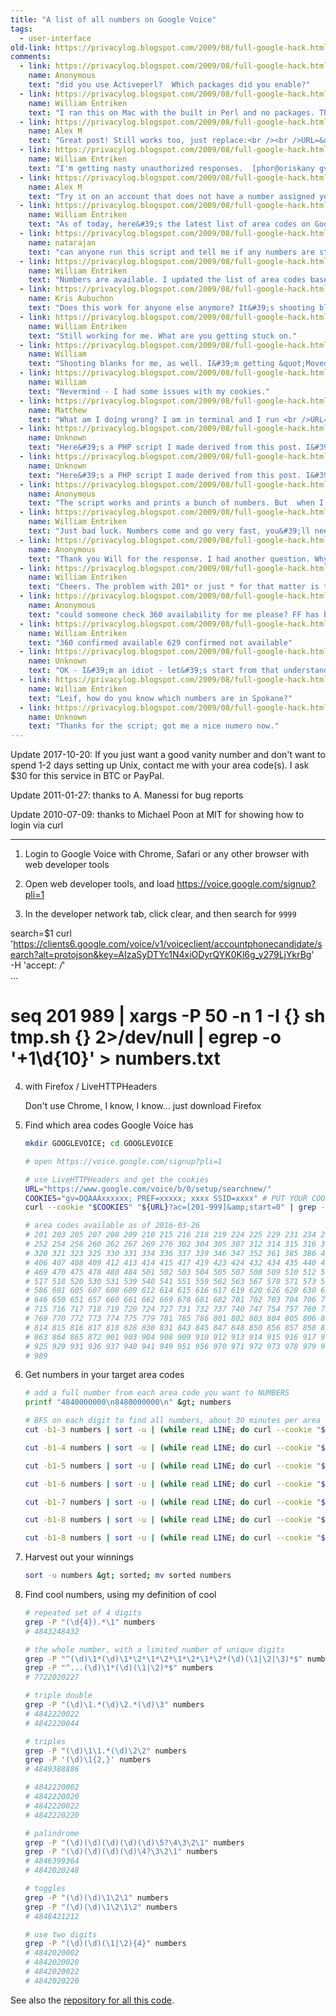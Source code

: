 ```yaml
---
title: "A list of all numbers on Google Voice"
tags:
  - user-interface
old-link: https://privacylog.blogspot.com/2009/08/full-google-hack.html
comments:
  - link: https://privacylog.blogspot.com/2009/08/full-google-hack.html#comment-3504958419579781176
    name: Anonymous
    text: "did you use Activeperl?  Which packages did you enable?"
  - link: https://privacylog.blogspot.com/2009/08/full-google-hack.html#comment-6975637090401301260
    name: William Entriken
    text: "I ran this on Mac with the built in Perl and no packages. This should also work on Windows/Linux with ActivePerl. This should also work on Windows/Linux with ActivePerl.<br /><br />The important part here is that the command `open -g &quot;$_&quot;; sleep 0.2` on Mac will open Safari (which already has your GV login cookie) and download the requested JSON file.<br /><br />If you are using another platform you may need to edit this line. I imagine the best solution would be to use wget --save-cookies once to login and then pipe that command to wget --header &quot;Cookie:...&quot; -i -  . In fact, that will probably be 100 times faster."
  - link: https://privacylog.blogspot.com/2009/08/full-google-hack.html#comment-133080260039954207
    name: Alex M
    text: "Great post! Still works too, just replace:<br /><br />URL=&quot;https://www.google.com/voice/setup/search/&quot;<br /><br />with<br /><br />URL=&quot;https://www.google.com/voice/?setup=1#setup/&quot;<br /><br />Thanks for this."
  - link: https://privacylog.blogspot.com/2009/08/full-google-hack.html#comment-6552820783876195346
    name: William Entriken
    text: "I'm getting nasty unauthorized responses.  [phor@oriskany gvoice]$ curl --header &quot;$HEADER&quot; &quot;${URL}?ac=484&amp;start=0&quot;<br /><br />https://www.google.com/voice/b/0/setup/searchnew/?ac=484&amp;start=0 --&gt; &lt;stdout&gt;<br />--_curl_--https://www.google.com/voice/b/0/setup/searchnew/?ac=484&amp;start=0<br />&lt;HTML&gt;<br />&lt;HEAD&gt;<br />&lt;TITLE&gt;Unauthorized&lt;/TITLE&gt;<br />&lt;/HEAD&gt;<br />&lt;BODY BGCOLOR=&quot;#FFFFFF&quot; TEXT=&quot;#000000&quot;&gt;<br />&lt;H1&gt;Unauthorized&lt;/H1&gt;<br />&lt;H2&gt;Error 401&lt;/H2&gt;<br />&lt;/BODY&gt;<br />&lt;/HTML&gt;"
  - link: https://privacylog.blogspot.com/2009/08/full-google-hack.html#comment-133080260039954207
    name: Alex M
    text: "Try it on an account that does not have a number assigned yet."
  - link: https://privacylog.blogspot.com/2009/08/full-google-hack.html#comment-1725906280826490346
    name: William Entriken
    text: "As of today, here&#39;s the latest list of area codes on Google Voice: # 201 202 203 205 206 207 208 209 214 215 216 218 219 224 231 234 240 248 251 252 253 256 260 262 267 269 276 281 301 302 303 304 307 310 312 313 314 315 316 317 318 319 320 321 323 330 331 334 336 339 347 352 360 361 385 401 402 404 405 406 408 409 410 412 413 414 415 419 423 424 425 430 432 434 435 440 443 469 478 480 484 502 505 507 508 510 513 515 516 518 530 540 541 551 559 561 562 567 570 571 573 575 585 586 601 602 605 607 608 609 614 615 616 617 630 646 650 657 661 662 678 701 702 704 706 707 708 716 717 719 720 724 727 731 732 734 740 747 754 757 760 762 765 769 770 772 773 774 775 779 781 786 801 802 803 804 805 810 812 813 814 815 816 828 832 845 847 848 856 857 858 859 860 862 863 864 865 872 904 908 909 910 914 918 919 920 925 931 937 941 951 954 956 970 971 973 978 980 985"
  - link: https://privacylog.blogspot.com/2009/08/full-google-hack.html#comment-2313670470606874549
    name: natarajan
    text: "can anyone run this script and tell me if any numbers are still available because I can&#39;t seem to get any."
  - link: https://privacylog.blogspot.com/2009/08/full-google-hack.html#comment-2969015201701669552
    name: William Entriken
    text: "Numbers are available. I updated the list of area codes based on numbers that are available yesterday."
  - link: https://privacylog.blogspot.com/2009/08/full-google-hack.html#comment-5981568545760794511
    name: Kris Aubuchon
    text: "Does this work for anyone else anymore? It&#39;s shooting blanks for me."
  - link: https://privacylog.blogspot.com/2009/08/full-google-hack.html#comment-962126380905649328
    name: William Entriken
    text: "Still working for me. What are you getting stuck on."
  - link: https://privacylog.blogspot.com/2009/08/full-google-hack.html#comment-2044524023508060467
    name: William
    text: "Shooting blanks for me, as well. I&#39;m getting &quot;Moved temporarily&quot; messages for each url pattern... looks like google has caught on to this. When I go to the example link ( https://www.google.com/voice/b/0/setup/searchnew/?ac=484&amp;start=0 ) I get a nice JSON response with all the available numbers, though. So that&#39;s working just fine. I&#39;m not a pro at json, but if anyone comes up with a new solution, I&#39;ll be happy and grateful."
  - link: https://privacylog.blogspot.com/2009/08/full-google-hack.html#comment-341808619143215846
    name: William
    text: "Nevermind - I had some issues with my cookies."
  - link: https://privacylog.blogspot.com/2009/08/full-google-hack.html#comment-1280961834277851371
    name: Matthew
    text: "What am I doing wrong? I am in terminal and I run <br />URL=&quot;https://www.google.com/voice/b/0/setup/searchnew/&quot;<br />And then I am hopping into Firefox and grabbing my cookie<br />COOKIES=&quot;gv=DQAAA3TB2BmcUVc6DzxDfuUO53L705ne8ei1F_qMzzKp1jWXP0No7totxK3gVlVEF73UDCb_ytJlGniwSpUG8HIAb44-RFWRs3R25jxW86QMav9ZIn7Ot5t_tDGP-8u6eunq8ls4W2G4GR1HipGoMSdz2F-_b2qtA-gYotHzTdXkKtEkqsiBpKQKpDJs-onAXt5; PREF=ID=55d9f73f17:U=2d069e04e:FF=0:TM=1340314:LM=10372:GM=1:S=uosNGAjhIfX; NID=63=y2kb7aZloPM2ialZKbl8yivebhdo8MQehY_1MCMj4zFhzMwz5liYxtzrmXliL0xhyc5AIZeEk30Uz4QOnN0ukcGqwlFz9GTA; SID=DQAAAM0Ao4E_d3H4NKgU7Gcmcek7PQaEiDm0BzqwcgVroAcUtuWxgYftOmWWOn26FvKQlhcyJKim7iNPtQL7q_tgEsvdm1OkKWgvOUOvcEB-rxUwCAilLt0W5uv10sx1BSr3vqV0NG8XQF1WU3-uIOjNF5aVmLnoNxhYBpmzQ585tmv8ao5ZbDi1PuOJZnAKg05_Ex7s54tVj4h_Zfzg55VVb; HSID=AQhS9YX1gR9k; SSID=A9kCyI8ybCvr4; APISID=WWWfJxHafrVWG; SAPISID=8HuWouUe-2wCk0vGw6cUE2gf; S=grandcentral=bMOGegvxYy_FACXbU2DQ&quot;<br /><br />I assign that in Terminal and it comes back with only actually assigning up to the first space. Am I doing something wrong?"
  - link: https://privacylog.blogspot.com/2009/08/full-google-hack.html#comment-172412128627707261
    name: Unknown
    text: "Here&#39;s a PHP script I made derived from this post. I&#39;m sharing this as my way of saying thank you. to run the script below you need to supply the ac and s parameters like so https://localhost/gv.php?ac=121$s=0 s should be looped and incremented by 5 each time since google will give you 5 numbers each page. ------------ 'GOOGLE',  'Email' => 'username@gmail.com',  'Passwd' => 'password',  'source'=>'PHI-cUrl-Example',  'service'=>'grandcentral';  curl_setopt($ch, CURLOPT_SSL_VERIFYPEER, 0);  curl_setopt($ch, CURLOPT_POST, true);  curl_setopt($ch, CURLOPT_RETURNTRANSFER, true);  curl_setopt($ch, CURLOPT_POSTFIELDS, $data); $msg = curl_exec($ch); $cookies = split(&quot;\n&quot;,$msg); //print_r($cookies);$ch = curl_init(&quot;https://www.google.com/voice/b/0/setup/searchnew/?ac=&quot;.$_GET[&#39;ac&#39;].&quot;&amp;start=&quot;. $_GET[&#39;s&#39;]);  $header[] = 'Authorization: GoogleLogin ' . $cookies[2];curl_setopt($ch, CURLOPT_HTTPHEADER, $header);  curl_setopt($ch, CURLOPT_RETURNTRANSFER, true);  curl_setopt($ch, CURLOPT_HEADER, false); $msg = curl_exec($ch); curl_close($ch);$arr_data = json_decode($msg);echo &quot;matches found = &quot; . $arr_data->JSON->num_matches . &quot;<br>&quot;;foreach($arr_data->JSON->vanity_info as $numbers=>$whatever){ echo $numbers . &quot;<br>&quot;;}?> ------------"
  - link: https://privacylog.blogspot.com/2009/08/full-google-hack.html#comment-9186223796125575906
    name: Unknown
    text: "Here&#39;s a PHP script I made derived from this post. I&#39;m sharing this as my way of saying thank you. to run the script below you need to supply the ac and s parameters like so https://localhost/gv.php?ac=121$s=0 s should be looped and incremented by 5 each time since google will give you 5 numbers each page. ------------ 'GOOGLE',  'Email' => 'username@gmail.com',  'Passwd' => 'password',  'source'=>'PHI-cUrl-Example',  'service'=>'grandcentral';  curl_setopt($ch, CURLOPT_SSL_VERIFYPEER, 0);  curl_setopt($ch, CURLOPT_POST, true);  curl_setopt($ch, CURLOPT_RETURNTRANSFER, true);  curl_setopt($ch, CURLOPT_POSTFIELDS, $data); $msg = curl_exec($ch); $cookies = split(&quot;\n&quot;,$msg); //print_r($cookies);$ch = curl_init(&quot;https://www.google.com/voice/b/0/setup/searchnew/?ac=&quot;.$_GET[&#39;ac&#39;].&quot;&amp;start=&quot;. $_GET[&#39;s&#39;]);  $header[] = 'Authorization: GoogleLogin ' . $cookies[2];curl_setopt($ch, CURLOPT_HTTPHEADER, $header);  curl_setopt($ch, CURLOPT_RETURNTRANSFER, true);  curl_setopt($ch, CURLOPT_HEADER, false); $msg = curl_exec($ch); curl_close($ch);$arr_data = json_decode($msg);echo &quot;matches found = &quot; . $arr_data->JSON->num_matches . &quot;<br>&quot;;foreach($arr_data->JSON->vanity_info as $numbers=>$whatever){ echo $numbers . &quot;<br>&quot;;}?> ------------"
  - link: https://privacylog.blogspot.com/2009/08/full-google-hack.html#comment-7082274782904371814
    name: Anonymous
    text: "The script works and prints a bunch of numbers. But  when I log into google voice and try to get one of the numbers (through a search it says the number is not available). any reason why?"
  - link: https://privacylog.blogspot.com/2009/08/full-google-hack.html#comment-2290654324796500910
    name: William Entriken
    text: "Just bad luck. Numbers come and go very fast, you&#39;ll need to register immediately when you choose one. In one week, a majority of the numbers in your search could be gone. The good numbers will go even faster."
  - link: https://privacylog.blogspot.com/2009/08/full-google-hack.html#comment-395692927011449221
    name: Anonymous
    text: "Thank you Will for the response. I had another question. Why is there a need to do BFS? When I run it using the search 201* it returns a set of results which are then repeated on searches for 2010*, 2011* and so on. Why is there a need for BFS? Shouldn&#39;t 201* cover all possibilities? What am I missing to understand here? Very useful article, many thanks! Thanks"
  - link: https://privacylog.blogspot.com/2009/08/full-google-hack.html#comment-7484356470799175783
    name: William Entriken
    text: "Cheers. The problem with 201* or just * for that matter is that you only get 10 results per search. So a search for 201 might only return 2011* numbers. BFS allows you to seek 201? and then 201?* by induction (glob notation here)"
  - link: https://privacylog.blogspot.com/2009/08/full-google-hack.html#comment-4670563192896513015
    name: Anonymous
    text: "could someone check 360 availability for me please? FF has been giving me java script error msgs since last upgrade. I need to make sure it is local for the 629 prefix. Thanks"
  - link: https://privacylog.blogspot.com/2009/08/full-google-hack.html#comment-5375608098233082851
    name: William Entriken
    text: "360 confirmed available 629 confirmed not available"
  - link: https://privacylog.blogspot.com/2009/08/full-google-hack.html#comment-6704982918470054664
    name: Unknown
    text: "OK - I&#39;m an idiot - let&#39;s start from that understanding.  I&#39;m looking for a 509 Google Voice area code, and am happy to run a script to help me.  They are all out - once every 2 days there are numbers that come up in Yakima or other long-distance area that is in the 509 area code.  I need a Spokane area code.  I&#39;ll pay for it.  I see your script, but here&#39;s the issue.  I&#39;m a moron.  Where do I cut and paste the script into to make it run and continually search for Google Voice numbers?  What program (if any) do I use?  Where do I input this script to work?  Thanks!"
  - link: https://privacylog.blogspot.com/2009/08/full-google-hack.html#comment-3507337372542055332
    name: William Entriken
    text: "Leif, how do you know which numbers are in Spokane?"
  - link: https://privacylog.blogspot.com/2009/08/full-google-hack.html#comment-8328607769323707155
    name: Unknown
    text: "Thanks for the script; got me a nice numero now."
---
```


Update 2017-10-20: If you just want a good vanity number and don't want to spend 1-2 days setting up Unix, contact me with your area code(s). I ask $30 for this service in BTC or PayPal.

Update 2011-01-27: thanks to A. Manessi for bug reports

Update 2010-07-09:  thanks to Michael Poon at MIT for showing how to login via curl

---

1. Login to Google Voice with Chrome, Safari or any other browser with web developer tools

2. Open web developer tools, and load <https://voice.google.com/signup?pli=1>

3. In the developer network tab, click clear, and then search for `9999`

search=$1
curl '<https://clients6.google.com/voice/v1/voiceclient/accountphonecandidate/search?alt=protojson&key=AIzaSyDTYc1N4xiODyrQYK0Kl6g_y279LjYkrBg>' \
  -H 'accept: */*' \
...

# seq 201 989 | xargs -P 50 -n 1 -I {} sh tmp.sh {} 2>/dev/null | egrep -o '\+1\d{10}' > numbers.txt

4. with Firefox / LiveHTTPHeaders

    Don't use Chrome, I know, I know... just download Firefox

5. Find which area codes Google Voice has

    ```sh
    mkdir GOOGLEVOICE; cd GOOGLEVOICE
    
    # open https://voice.google.com/signup?pli=1
    
    # use LiveHTTPHeaders and get the cookies
    URL="https://www.google.com/voice/b/0/setup/searchnew/"
    COOKIES="gv=DQAAAxxxxxx; PREF=xxxxx; xxxx SSID=xxxx" # PUT YOUR COOKIES IN HERE
    curl --cookie "$COOKIES" "${URL}?ac=[201-999]&amp;start=0" | grep -ho "+1[0-9]\{3\}" | cut -b3-5 | sort -u &gt;&gt; areacodes
    
    # area codes available as of 2016-03-26
    # 201 203 205 207 208 209 210 215 216 218 219 224 225 229 231 234 240 248 251 
    # 252 254 256 260 262 267 269 276 302 304 305 307 312 314 315 316 317 318 319 
    # 320 321 323 325 330 331 334 336 337 339 346 347 352 361 385 386 401 402 405 
    # 406 407 408 409 412 413 414 415 417 419 423 424 432 434 435 440 442 443 458 
    # 469 470 475 478 480 484 501 502 503 504 505 507 508 509 510 512 513 515 516 
    # 517 518 520 530 531 539 540 541 551 559 562 563 567 570 571 573 574 575 585 
    # 586 601 605 607 608 609 612 614 615 616 617 619 620 626 628 630 631 636 641 
    # 646 650 651 657 660 661 662 669 678 681 682 701 702 703 704 706 707 708 712 
    # 715 716 717 718 719 720 724 727 731 732 737 740 747 754 757 760 762 763 765 
    # 769 770 772 773 774 775 779 781 785 786 801 802 803 804 805 806 810 812 813 
    # 814 815 816 817 818 828 830 831 843 845 847 848 850 856 857 858 859 860 862 
    # 863 864 865 872 901 903 904 908 909 910 912 913 914 915 916 917 918 919 920 
    # 925 929 931 936 937 940 941 949 951 956 970 971 972 973 978 979 980 984 985 
    # 989

6. Get numbers in your target area codes

    ```sh
    # add a full number from each area code you want to NUMBERS
    printf "4840000000\n8480000000\n" &gt; numbers

    # BFS on each digit to find all numbers, about 30 minutes per area code</b>
    cut -b1-3 numbers | sort -u | (while read LINE; do curl --cookie "$COOKIES" "${URL}?ac=${LINE:0:3}&amp;q=$LINE[0-9]&amp;start=0"; done) | grep -Pho '\d{10}\b' | sort -u &gt;&gt; numbers
    
    cut -b1-4 numbers | sort -u | (while read LINE; do curl --cookie "$COOKIES" "${URL}?ac=${LINE:0:3}&amp;q=$LINE[0-9]&amp;start=0"; done) | grep -Pho '\d{10}\b' | sort -u &gt;&gt; numbers
    
    cut -b1-5 numbers | sort -u | (while read LINE; do curl --cookie "$COOKIES" "${URL}?ac=${LINE:0:3}&amp;q=$LINE[0-9]&amp;start=0"; done) | grep -Pho '\d{10}\b' | sort -u &gt;&gt; numbers
    
    cut -b1-6 numbers | sort -u | (while read LINE; do curl --cookie "$COOKIES" "${URL}?ac=${LINE:0:3}&amp;q=$LINE[0-9]&amp;start=0"; done) | grep -Pho '\d{10}\b' | sort -u &gt;&gt; numbers
    
    cut -b1-7 numbers | sort -u | (while read LINE; do curl --cookie "$COOKIES" "${URL}?ac=${LINE:0:3}&amp;q=$LINE[0-9]&amp;start=0"; done) | grep -Pho '\d{10}\b' | sort -u &gt;&gt; numbers
    
    cut -b1-8 numbers | sort -u | (while read LINE; do curl --cookie "$COOKIES" "${URL}?ac=${LINE:0:3}&amp;q=$LINE[0-9]&amp;start=0"; done) | grep -Pho '\d{10}\b' | sort -u &gt;&gt; numbers
    
    cut -b1-8 numbers | sort -u | (while read LINE; do curl --cookie "$COOKIES" "${URL}?ac=${LINE:0:3}&amp;q=$LINE[0-9]&amp;start=5"; done) | grep -Pho '\d{10}\b' | sort -u &gt;&gt; numbers</pre>

7. Harvest out your winnings

    ```sh
    sort -u numbers &gt; sorted; mv sorted numbers 
    ```

8. Find cool numbers, using my definition of cool

    ```sh
    # repeated set of 4 digits
    grep -P "(\d{4}).*\1" numbers
    # 4843248432

    # the whole number, with a limited number of unique digits
    grep -P "^(\d)\1*(\d)\1*\2*\1*\2*\1*\2*\1*\2*(\d)(\1|\2|\3)*$" numbers
    grep -P "^...(\d)\1*(\d)(\1|\2)*$" numbers
    # 7722020227

    # triple double
    grep -P "(\d)\1.*(\d)\2.*(\d)\3" numbers
    # 4842220022
    # 4842220044

    # triples
    grep -P "(\d)\1\1.*(\d)\2\2" numbers
    grep -P '(\d)\1{2,}' numbers
    # 4849388886

    # 4842220002
    # 4842220020
    # 4842220022
    # 4842220220

    # palindrome
    grep -P "(\d)(\d)(\d)(\d)(\d)\5?\4\3\2\1" numbers
    grep -P "(\d)(\d)(\d)(\d)\4?\3\2\1" numbers
    # 4846399364
    # 4842020248

    # toggles
    grep -P "(\d)(\d)\1\2\1" numbers
    grep -P "(\d)(\d)\1\2\1\2" numbers
    # 4848421212

    # use two digits
    grep -P "(\d)(\d)(\1|\2){4}" numbers
    # 4842020002
    # 4842020020
    # 4842020022
    # 4842020220
    ```

See also the [repository for all this code](https://github.com/fulldecent/google-voice-numbers).
